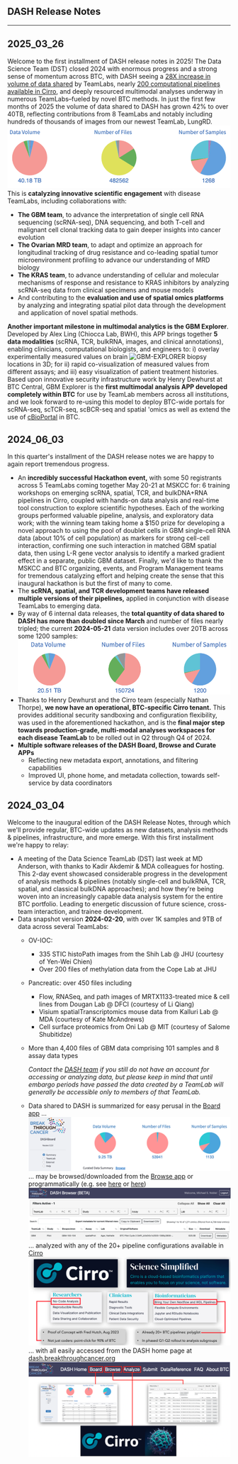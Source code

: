 
<style>
   .navbar { display: none; }
   .bs-sidebar
</style>

## DASH Release Notes
<hr>

## **2025_03_26**
Welcome to the first installment of DASH release notes in 2025! The Data Science
Team (DST) closed 2024 with enormous progress and a strong sense of momentum across
BTC, with DASH seeing a
<a href="https://board.breakthroughcancer.org" rel="noopener noreferrer" target="_blank">28X increase in volume of data shared</a>
by TeamLabs, nearly
<a href="https://breakthroughcancer.cirro.bio" rel="noopener noreferrer" target="_blank">200 computational pipelines available in Cirro</a>,
and deeply resourced multimodal analyses underway in numerous TeamLabs&ndash;fueled by novel BTC methods.  In just the first few months
of 2025 the volume of data shared to DASH has grown 42% to over 40TB, reflecting contributions from 8 TeamLabs and notably 
including hundreds of thousands of images from our newest TeamLab, LungRD.
![DASH-counts-2025-03](img/dash-counts-2025-03-26.png) This is **catalyzing innovative scientific engagement** with disease TeamLabs, including collaborations with:

- **The GBM team**, to advance the interpretation of single cell RNA sequencing (scRNA-seq), DNA sequencing, and both T-cell and malignant cell clonal tracking data to gain deeper insights into cancer evolution
- **The Ovarian MRD team**, to adapt and optimize an approach for longitudinal tracking of drug resistance and co-leading spatial tumor microenvironment profiling to advance our understanding of MRD biology
- **The KRAS team**, to advance understanding of cellular and molecular mechanisms of response and resistance to KRAS inhibitors by analyzing scRNA-seq data from clinical specimens and mouse models
- And contributing to the **evaluation and use of spatial omics platforms** by analyzing and integrating spatial pilot data through the development and application of novel spatial methods.

**Another important milestone in multimodal analytics is the GBM Explorer**. Developed by Alex Ling (Chiocca Lab, BWH), this APP brings together **5 data modalities** (scRNA, TCR, bulkRNA, images, and clinical annotations), enabling clinicians, computational biologists, and engineers to: i) overlay experimentally measured values on brain 
![GBM-EXPLORER](../img/gbm-explorer.png)
biopsy locations in 3D; for ii) rapid co-visualization of measured values from different assays; and iii) easy visualization of patient treatment histories.  Based upon innovative security infrastructure work by Henry Dewhurst at BTC Central, GBM Explorer is the **first multimodal analysis APP developed completely within BTC** for use by TeamLab members across all institutions, and we look forward to re-using this model to deploy BTC-wide portals for scRNA-seq, scTCR-seq, scBCR-seq and spatial 'omics as well as extend the use of [cBioPortal](https://www.cbioportal.org) in BTC.

## **2024_06_03**

In this quarter's installment of the DASH release notes we are happy to again report tremendous progress.

- An **incredibly successful Hackathon event,** with some 50 registrants across 5 TeamLabs coming together
May 20-21 at MSKCC for: 6 training workshops on emerging scRNA, spatial, TCR, and bulkDNA+RNA pipelines
in Cirro, coupled with hands-on data analysis and real-time tool construction to explore scientific hypotheses.
Each of the working groups performed valuable pipeline, analysis, and exploratory data work; with the winning team
taking home a $150 prize for developing a novel approach to using the pool of doublet cells in GBM single-cell
RNA data (about 10% of cell population) as markers for strong cell-cell interaction, confirming one such 
interaction in matched GBM spatial data, then using L-R gene vector analysis to identify a marked 
gradient effect in a separate, public GBM dataset.  Finally, we'd like to thank the MSKCC and BTC organizing,
events, and Program Management teams for tremendous catalyzing effort and helping create the sense that this
inaugural hackathon is but the first of many to come.
- The **scRNA, spatial, and TCR development teams have released multiple versions of their pipelines,** applied 
in conjunction with disease TeamLabs to emerging data.
- By way of 6 internal data releases, the **total quantity of data shared to DASH has more than
doubled since March** and number of files nearly tripled; the current **2024-05-21** data version
includes over 20TB across some 1200 samples:
![DASH-counts-2024-06](img/dash-counts-2024-06-03.png)
- Thanks to Henry Dewhurst and the Cirro team (especially Nathan Thorpe), **we now have an operational, BTC-specific
Cirro tenant.** This provides additional security sandboxing and configuration flexibility, was used in the 
aforementioned hackathon, and is the **final major step towards production-grade, multi-modal analyses workspaces
for each disease TeamLab** to be rolled out in Q2 through Q4 of 2024.
- **Multiple software releases of the DASH Board, Browse and Curate APPs**
    - Reflecting new metadata export, annotations, and filtering capabilities
	- Improved UI, phone home, and metadata collection, towards self-service by data coordinators


## **2024_03_04**

Welcome to the inaugural edition of the DASH Release Notes, through which we'll provide regular, BTC-wide updates as new datasets, analysis methods & pipelines, infrastructure, and more emerge.  With this first installment we're happy to relay:

- A meeting of the Data Science TeamLab (DST) last week at MD Anderson, with thanks to Kadir Akdemir & MDA colleagues for hosting.  This 2-day event showcased considerable progress in the development of analysis methods & pipelines (notably single-cell and bulkRNA, TCR, spatial, and classical bulkDNA approaches); and how they're being woven into an increasingly capable data analysis system for the entire BTC portfolio.  Leading to energetic discussion of future science, cross-team interaction, and trainee development.
- Data snapshot version **2024-02-20**, with over 1K samples and 9TB of data across several TeamLabs:
    - OV-IOC:
        - 335 STIC histoPath images from the Shih Lab @ JHU (courtesy of Yen-Wei Chien)
        - Over 200 files of methylation data from the Cope Lab at JHU
    - Pancreatic: over 450 files including
        - Flow, RNASeq, and path images of MRTX1133-treated mice & cell lines from Dougan Lab @ DFCI (courtesy of Li Qiang)
        - Visium spatialTranscriptomics mouse data from Kalluri Lab @ MDA (courtesy of Kate McAndrews)
        - Cell surface proteomics from Oni Lab @ MIT (courtesy of Salome Shubitidze)
    - More than 4,400 files of GBM data comprising 101 samples and 8 assay data types

        _Contact the [DASH team](mailto:dash@breakthroughcancer.org) if you still do not have an account for accessing or analyzing data, but please keep in mind that until embargo periods have passed the data created by a TeamLab will generally be accessible only to members of that TeamLab._

    - Data shared to DASH is summarized for easy perusal in the
	[Board app](https://board.breakthroughcancer.org) ...
![DASH-Board](img/dash-board.png)
    ... may be browsed/downloaded from the [Browse app](https://data.breakthroughcancer.org) or
	programmatically (e.g. see
	<a href="https://cloud.google.com/sdk/gcloud/reference/storage">here</a> or
	<a href="https://cloud.google.com/storage/docs/gsutil">here</a>)
    ![DASH-Board](img/dash-browse.png)
    ... analyzed with any of the 20+ pipeline configurations available in [Cirro](https://cirro.bio)
    ![Cirro](img/cirro-aims.png)
    ... with all easily accessed from the DASH home page at
    [dash.breakthroughcancer.org](https://dash.breakthroughcancer.org)
    ![DASH-HomePage](img/dash-home.png)
